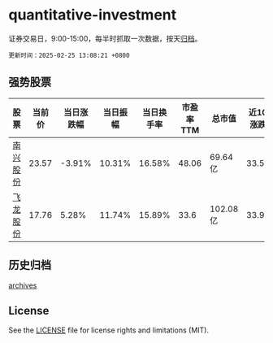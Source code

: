 # quantitative-investment

证券交易日，9:00-15:00，每半时抓取一次数据，按天[归档](archives)。

`更新时间：2025-02-25 13:08:21 +0800`

## 强势股票

|股票|当前价|当日涨跌幅|当日振幅|当日换手率|市盈率TTM|总市值|近10日涨跌幅|
|----|----|----|----|----|----|----|----|
|[南兴股份](https://xueqiu.com/S/SZ002757)|23.57|-3.91%|10.31%|16.58%|48.06|69.64亿|33.54%|
|[飞龙股份](https://xueqiu.com/S/SZ002536)|17.76|5.28%|11.74%|15.89%|33.6|102.08亿|33.94%|

## 历史归档

[archives](archives)

## License

See the [LICENSE](LICENSE) file for license rights and limitations (MIT).